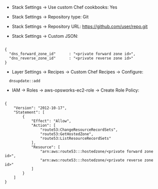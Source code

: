 - Stack Settings -> Use custom Chef cookbooks: Yes

- Stack Settings -> Repository type: Git

- Stack Settings -> Repository URL: https://github.com/user/repo.git

- Stack Settings -> Custom JSON:

```

{
  "dns_forward_zone_id"      : "<private forward zone id>",
  "dns_reverse_zone_id"      : "<private reverse zone id>"
}

```


- Layer Settings -> Recipes -> Custom Chef Recipes -> Configure:

```
  dnsupdate::add

```


- IAM -> Roles -> aws-opsworks-ec2-role -> Create Role Policy:

```

{
    "Version": "2012-10-17",
    "Statement": [
        {
            "Effect": "Allow",
            "Action": [
                "route53:ChangeResourceRecordSets",
                "route53:GetHostedZone",
                "route53:ListResourceRecordSets"
            ],
            "Resource": [
                "arn:aws:route53:::hostedzone/<private forward zone id>",
                "arn:aws:route53:::hostedzone/<private reverse zone id>"
            ]
        }
    ]
}

```
